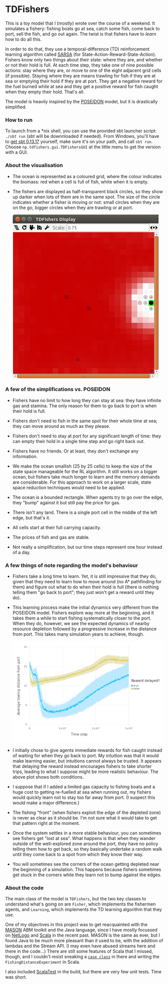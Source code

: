 # TDFishers

This is a toy model that I (mostly) wrote over the course of a weekend. It simulates a fishery: fishing boats go at sea, catch some fish, come back to port, sell the fish, and go out again. The twist is that fishers have to *learn* how to do all this.

In order to do that, they use a temporal-difference (TD) reinforcement learning algorithm called [SARSA](https://en.wikipedia.org/wiki/State%E2%80%93action%E2%80%93reward%E2%80%93state%E2%80%93action) (for State-Action-Reward-State-Action). Fishers know only two things about their state: where they are, and whether or not their hold is full. At each time step, they take one of nine possible actions: stay where they are, or move to one of the eight adjacent grid cells (if possible). Staying where they are means trawling for fish if they are at sea or emptying their hold if they are at port. They get a negative reward for the fuel burned while at sea and they get a positive reward for fish caught when they empty their hold. That's all.

The model is heavily inspired by the [POSEIDON](https://github.com/CarrKnight/POSEIDON) model, but it is drastically simplified.

### How to run

To launch from a \*nix shell, you can use the provided sbt launcher script: `./sbt run` (sbt will be downnloaded if needed). From Windows, you'll have to [get sbt 0.13.17](https://www.scala-sbt.org/download.html) yourself, make sure it's on your path, and call `sbt run`. Choose `np.tdfishers.gui.TDFishersGUI` at the little menu to get the version with a GUI.

### About the visualisation

- The ocean is represented as a coloured grid, where the colour indicates the biomass: red when a cell is full of fish, white when it is empty.

- The fishers are displayed as half-transparent black circles, so they show up darker when lots of them are in the same spot. The size of the circle indicates whether a fisher is moving or not: small circles when they are on the go, bigger circles when they are trawling or at port.

  ![A screenshot of the model](experiments/screenshot.png)

### A few of the simplifications vs. POSEIDON

- Fishers have no limit to how long they can stay at sea: they have infinite gas and stamina. The only reason for them to go back to port is when their hold is full.

- Fishers don't need to fish in the same spot for their whole time at sea; they can move around as much as they please.

- Fishers don't need to stay at port for any significant length of time: they can empty their hold in a single time step and go right back out.

- Fishers have no friends. Or at least, they don't exchange any information.

- We make the ocean smallish (25 by 25 cells) to keep the size of the state space manageable for the RL algorithm. It still works on a bigger ocean, but fishers take much longer to learn and the memory demands are considerable. For this approach to work on a larger scale, state space reduction techniques would need to be applied.

- The ocean is a bounded rectangle. When agents try to go over the edge, they "bump" against it but still pay the price for gas.

- There isn't any land. There is a single port cell in the middle of the left edge, but that's it.

- All cells start at their full carrying capacity.

- The prices of fish and gas are stable.

- Not really a simplification, but our time steps represent one hour instead of a day.

### A few things of note regarding the model's behaviour

- Fishers take a long time to learn. Yet, it is still impressive that they do, given that they need to learn how to move around (no A\* pathfinding for them) and figure out what to do when their hold is full (there is nothing telling them "go back to port"; they just won't get a reward until they do).

- This learning process make the initial dynamics very different from the POSEIDON model. Fishers explore way more at the beginning, and it takes them a while to start fishing systematically closer to the port. When they do, however, we see the expected dynamics of nearby resource depletion followed by a progressive increase in the distance from port. This takes many simulation years to achieve, though.

  ![Distance from port over time](experiments/port_distances.png)

- I initially chose to give agents immediate rewards for fish caught instead of waiting for when they go back to port. My intuition was that it would make learning easier, but intuitions cannot always be trusted. It appears that delaying the reward instead encourages fishers to take shorter trips, leading to what I suppose might be more realistic behaviour. The above plot shows both conditions.

- I suppose that if I added a limited gas capacity to fishing boats and a huge cost to getting re-fuelled at sea when running out, my fishers would quickly learn not to stay too far away from port. (I suspect this would make a major difference.)

- The fishing "front" (when fishers exploit the edge of the depleted zone) is never as clear as it should be. I'm not sure what it would take to get that pattern right at the moment.

- Once the system settles in a more stable behaviour, you can sometimes see fishers get "lost at sea". What happens is that when they wander outside of the well-explored zone around the port, they have no policy telling them how to get back, so they basically undertake a random walk until they come back to a spot from which they know their way.

- You will sometimes see the corners of the ocean getting depleted near the beginning of a simulation. This happens because fishers sometimes get stuck in the corners while they learn not to bump against the edges.

### About the code

The main class of the model is `TDFishers`, but the two key classes to understand what's going on are `Fisher`, which implements the fishermen agents, and `Learning`, which implements the TD learning algorithm that they use.

One of my objectives in this project was to get reacquainted with the [MASON](https://cs.gmu.edu/~eclab/projects/mason/) ABM toolkit and the Java language, since I have mostly focussed on [NetLogo](http://ccl.northwestern.edu/netlogo/) and [Scala](http://scala-lang.org/) in the recent past. MASON is the same as ever, but I found Java to be much more pleasant than it used to be, with the addition of lambdas and the Stream API. (I may even have abused streams here and there in the code...) There are still some features of Scala that I missed, though, and I couldn't resist sneaking a [`case class`](https://docs.scala-lang.org/tour/case-classes.html) in there and writing the `FishingDistanceExperiment` in Scala.

I also included [ScalaTest](http://www.scalatest.org/) in the build, but there are very few unit tests. Time was short.
